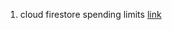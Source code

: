 1. cloud firestore spending limits
[link](https://cloud.google.com/appengine/docs/standard/python/console/#setting_a_spending_limit)
